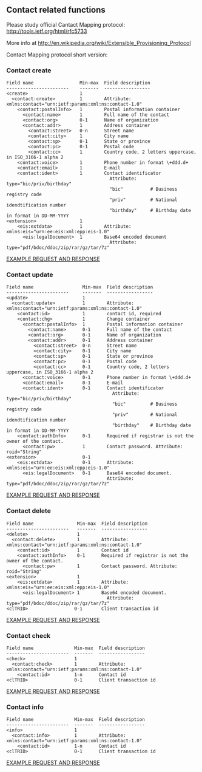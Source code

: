## Contact related functions

Please study official Cantact Mapping protocol:
http://tools.ietf.org/html/rfc5733

More info at http://en.wikipedia.org/wiki/Extensible_Provisioning_Protocol

Contact Mapping protocol short version:

### Contact create

    Field name                 Min-max  Field description
    -----------------------    -------  -----------------
    <create>                   1     
      <contact:create>         1        Attribute: xmlns:contact="urn:ietf:params:xml:ns:contact-1.0"
        <contact:postalInfo>   1        Postal information container
          <contact:name>       1        Full name of the contact
          <contact:org>        0-1      Name of organization
          <contact:addr>       1        Address container
            <contact:street>   0-n      Street name
            <contact:city>     1        City name
            <contact:sp>       0-1      State or province
            <contact:pc>       0-1      Postal code
            <contact:cc>       1        Country code, 2 letters uppercase, in ISO_3166-1 alpha 2
        <contact:voice>        1        Phone number in format \+ddd.d+
        <contact:email>        1        E-mail
        <contact:ident>        1        Contact identificator 
                                          Attribute: type="bic/priv/birthday"
                                          "bic"          # Business registry code
                                          "priv"         # National idendtification number
                                          "birthday"     # Birthday date in format in DD-MM-YYYY
    <extension>                1       
        <eis:extdata>          1        Attribute: xmlns:eis="urn:ee:eis:xml:epp:eis-1.0"
          <eis:legalDocument>  1        Base64 encoded document 
                                          Attribute: type="pdf/bdoc/ddoc/zip/rar/gz/tar/7z"



[EXAMPLE REQUEST AND RESPONSE](/doc/epp-examples.md#epp-contact-with-valid-user-create-command-successfully-creates-a-contact)

### Contact update

    Field name                  Min-max  Field description
    -----------------------     -------  -----------------
    <update>                    1     
      <contact:update>          1        Attribute: xmlns:contact="urn:ietf:params:xml:ns:contact-1.0"
        <contact:id>            1        contact id, required
        <contact:chg>           1        Change container
          <contact:postalInfo>  1        Postal information container
            <contact:name>      0-1      Full name of the contact
            <contact:org>       0-1      Name of organization
            <contact:addr>      0-1      Address container
              <contact:street>  0-n      Street name
              <contact:city>    0-1      City name
              <contact:sp>      0-1      State or province
              <contact:pc>      0-1      Postal code
              <contact:cc>      0-1      Country code, 2 letters uppercase, in ISO_3166-1 alpha 2
          <contact:voice>       0-1      Phone number in format \+ddd.d+
          <contact:email>       0-1      E-mail
          <contact:ident>       0-1      Contact identificator 
                                           Attribute: type="bic/priv/birthday"
                                           "bic"         # Business registry code
                                           "priv"        # National idendtification number
                                           "birthday"    # Birthday date in format in DD-MM-YYYY
        <contact:authInfo>      0-1      Required if registrar is not the owner of the contact.
          <contact:pw>          1        Contact password. Attribute: roid="String"
    <extension>                 0-1       
        <eis:extdata>           0-1      Attribute: xmlns:eis="urn:ee:eis:xml:epp:eis-1.0"
          <eis:legalDocument>   0-1      Base64 encoded document. 
                                         Attribute: type="pdf/bdoc/ddoc/zip/rar/gz/tar/7z"


[EXAMPLE REQUEST AND RESPONSE](/doc/epp-examples.md#epp-contact-with-valid-user-update-command-is-succesful)

### Contact delete

    Field name                Min-max  Field description
    -----------------------   -------  -----------------
    <delete>                  1       
      <contact:delete>        1        Attribute: xmlns:contact="urn:ietf:params:xml:ns:contact-1.0"
        <contact:id>          1        Contact id
        <contact:authInfo>    0-1      Required if registrar is not the owner of the contact.
          <contact:pw>        1        Contact password. Attribute: roid="String"
    <extension>               1       
        <eis:extdata>         1        Attribute: xmlns:eis="urn:ee:eis:xml:epp:eis-1.0"
          <eis:legalDocument> 1        Base64 encoded document. 
                                         Attribute: type="pdf/bdoc/ddoc/zip/rar/gz/tar/7z"
    <clTRID>                 0-1       Client transaction id

[EXAMPLE REQUEST AND RESPONSE](/doc/epp-examples.md#epp-contact-with-valid-user-delete-command-deletes-contact)


### Contact check

    Field name               Min-max  Field description
    -----------------------  -------  -----------------
    <check>                  1       
      <contact:check>        1        Attribute: xmlns:contact="urn:ietf:params:xml:ns:contact-1.0"
        <contact:id>         1-n      Contact id 
    <clTRID>                 0-1      Client transaction id

[EXAMPLE REQUEST AND RESPONSE](/doc/epp-examples.md#epp-contact-with-valid-user-check-command-returns-info-about-contact-availability)


### Contact info

    Field name               Min-max  Field description
    -----------------------  -------  -----------------
    <info>                   1       
      <contact:info>         1        Attribute: xmlns:contact="urn:ietf:params:xml:ns:contact-1.0"
        <contact:id>         1-n      Contact id 
    <clTRID>                 0-1      Client transaction id

[EXAMPLE REQUEST AND RESPONSE](/doc/epp-examples.md#epp-contact-with-valid-user-info-command-discloses-items-to-owner)
